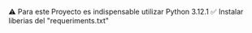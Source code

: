 ⚠️ Para este Proyecto es indispensable utilizar Python 3.12.1
✅ Instalar liberias del "requeriments.txt"
